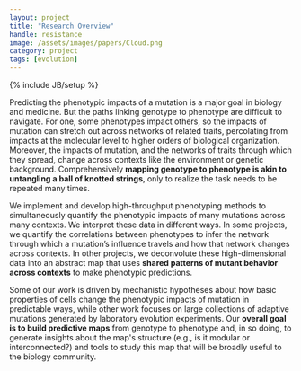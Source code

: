 ```yaml
---
layout: project
title: "Research Overview"
handle: resistance
image: /assets/images/papers/Cloud.png
category: project
tags: [evolution]
---
```

{% include JB/setup %}

Predicting the phenotypic impacts of a mutation is a major goal in biology and medicine. But the paths linking genotype to phenotype are difficult to navigate. For one, some phenotypes impact others, so the impacts of mutation can stretch out across networks of related traits, percolating from impacts at the molecular level to higher orders of biological organization. Moreover, the impacts of mutation, and the networks of traits through which they spread, change across contexts like the environment or genetic background. Comprehensively <b>mapping genotype to phenotype is akin to untangling a ball of knotted strings</b>, only to realize the task needs to be repeated many times. 

We implement and develop high-throughput phenotyping methods to simultaneously quantify the phenotypic impacts of many mutations across many contexts. We interpret these data in different ways. In some projects, we quantify the correlations between phenotypes to infer the network through which a mutation’s influence travels and how that network changes across contexts. In other projects, we deconvolute these high-dimensional data into an abstract map that uses <b>shared patterns of mutant behavior across contexts</b> to make phenotypic predictions. 

Some of our work is driven by mechanistic hypotheses about how basic properties of cells change the phenotypic impacts of mutation in predictable ways, while other work focuses on large collections of adaptive mutations generated by laboratory evolution experiments. Our <b>overall goal is to build predictive maps</b> from genotype to phenotype and, in so doing, to generate insights about the map's structure (e.g., is it modular or interconnected?) and tools to study this map that will be broadly useful to the biology community.